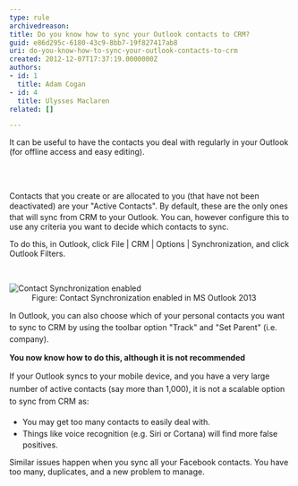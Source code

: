 ```yaml
---
type: rule
archivedreason: 
title: Do you know how to sync your Outlook contacts to CRM?
guid: e86d295c-6180-43c9-8bb7-19f827417ab8
uri: do-you-know-how-to-sync-your-outlook-contacts-to-crm
created: 2012-12-07T17:37:19.0000000Z
authors:
- id: 1
  title: Adam Cogan
- id: 4
  title: Ulysses Maclaren
related: []

---
```



<p>
          It can be useful to have the contacts you deal with regularly in your O​​utlook (for
          offline access and easy editing).
        </p>
<br><excerpt class='endintro'></excerpt><br>
<p>Contacts that you create or are allocated&#160;to you (that have not been deactivated)&#160;are your &quot;Active Contacts&quot;. 
   <span style="line-height&#58;20.799999237060547px;">By default, t</span>hese are the only ones that will sync from CRM to your Outlook. You can, however configure this to use any criteria you want to decide which contacts to sync.​</p><p> To do this, in Outlook, click File |&#160;CRM | Option​s | Synchronization, and click Outlook Filters. </p><p><br></p><dl class="image"><dt> 
      <img src="/Communication/RulesToBetterCRMForUsers/PublishingImages/ContactSynchronizationEnabled.jpg" alt="Contact Synchronization enabled" />
   </dt><dd>Figure&#58; Contact Synchronization enabled in&#160;MS&#160;Outlook 2013</dd></dl><p><span style="line-height&#58;20.799999237060547px;">In Outlook, you can also&#160;choose which of your personal contacts you want to sync to CRM by using the toolbar option &quot;Track&quot; and &quot;Set Parent&quot; (i.e. company).​</span><span style="line-height&#58;20.799999237060547px;">​</span><br></p><p>
   <strong>You now know how to do this, although it is not recommended</strong></p><p>
   <span style="line-height&#58;1.6;">I</span><span style="line-height&#58;1.6;">f your Outlook syn</span><span style="line-height&#58;1.6;">cs to your mobile device, and you have a very large num</span><span style="line-height&#58;1.6;">ber of active contacts&#160;(say&#160;more than 1,000),&#160;it is not a&#160;scalable option to&#160;sync from&#160;CRM as&#58;&#160;</span></p><ul><li>
      <span style="line-height&#58;1.6;">​</span><span style="line-height&#58;1.6;">You may get too many contacts t​o easily deal with.&#160;</span><br></li><li>
      <span style="line-height&#58;20.799999237060547px;">Things like voice recognition (e.g. Siri or Cortana) will find more false positives.</span></li></ul><p>Similar issues happen when you sync all your Facebook contacts. You have too many, duplicates, and a new problem to manage.</p><p><br></p>


